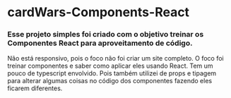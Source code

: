 # cardWars-Components-React

### Esse projeto simples foi criado com o objetivo treinar os Componentes React para aproveitamento de código.

Não está responsivo, pois o foco não foi criar um site completo. O foco foi treinar componentes e saber como aplicar eles usando React.
Tem um pouco de typescript envolvido. Pois também utilizei de props e tipagem para alterar algumas coisas no código dos componentes fazendo eles ficarem diferentes.
